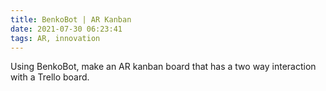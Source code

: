 ```yaml
---
title: BenkoBot | AR Kanban
date: 2021-07-30 06:23:41
tags: AR, innovation
---
```


Using BenkoBot, make an AR kanban board that has a two way interaction with a Trello board.
